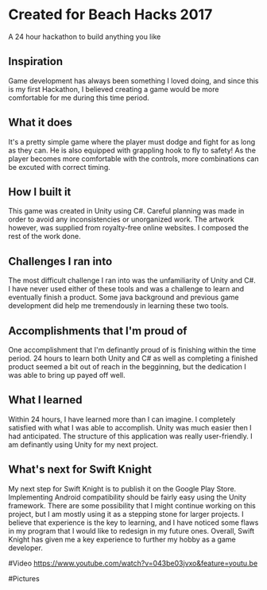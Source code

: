 # Created for Beach Hacks 2017
A 24 hour hackathon to build anything you like

## Inspiration
Game development has always been something I loved doing, and since this is my first Hackathon, I believed creating a game would be more comfortable for me during this time period.
## What it does
It's a pretty simple game where the player must dodge and fight for as long as they can. He is also equipped with grappling hook to fly to safety! As the player becomes more comfortable with the controls, more combinations can be excuted with correct timing.
## How I built it
This game was created in Unity using C#. Careful planning was made in order to avoid any inconsistencies or unorganized work. The artwork however, was supplied from royalty-free online websites. I composed the rest of the work done.
## Challenges I ran into
The most difficult challenge I ran into was the unfamiliarity of Unity and C#. I have never used either of these tools and was a challenge to learn and eventually finish a product. Some java background and previous game development did help me tremendously in learning these two tools.
## Accomplishments that I'm proud of
One accomplishment that I'm definantly proud of is finishing within the time period. 24 hours to learn both Unity and C# as well as completing a finished product seemed a bit out of reach in the begginning, but the dedication I was able to bring up payed off well.
## What I learned
Within 24 hours, I have learned more than I can imagine. I completely satisfied with what I was able to accomplish. Unity was much easier then I had anticipated. The structure of this application was really user-friendly. I am definantly using Unity for my next project.
## What's next for Swift Knight
My next step for Swift Knight is to publish it on the Google Play Store. Implementing Android compatibility should be fairly easy using the Unity framework. There are some possibility that I might continue working on this project, but I am mostly using it as a stepping stone for larger projects. I believe that experience is the key to learning, and I have noticed some flaws in my program that I would like to redesign in my future ones. Overall, Swift Knight has given me a key experience to further my hobby as a game developer.

#Video
https://www.youtube.com/watch?v=043be03jvxo&feature=youtu.be

#Pictures
